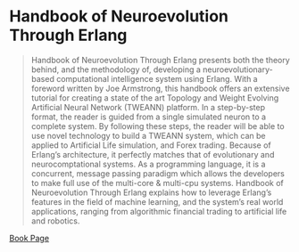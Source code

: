 # Handbook of Neuroevolution Through Erlang

> Handbook of Neuroevolution Through Erlang presents both the theory behind, and the methodology of, developing a neuroevolutionary-based computational intelligence system using Erlang. With a foreword written by Joe Armstrong, this handbook offers an extensive tutorial for creating a state of the art Topology and Weight Evolving Artificial Neural Network (TWEANN) platform. In a step-by-step format, the reader is guided from a single simulated neuron to a complete system. By following these steps, the reader will be able to use novel technology to build a TWEANN system, which can be applied to Artificial Life simulation, and Forex trading. Because of Erlang’s architecture, it perfectly matches that of evolutionary and neurocomptational systems. As a programming language, it is a concurrent, message passing paradigm which allows the developers to make full use of the multi-core & multi-cpu systems. Handbook of Neuroevolution Through Erlang explains how to leverage Erlang’s features in the field of machine learning, and the system’s real world applications, ranging from algorithmic financial trading to artificial life and robotics.

[Book Page](http://www.springer.com/computer/swe/book/978-1-4614-4462-6)
